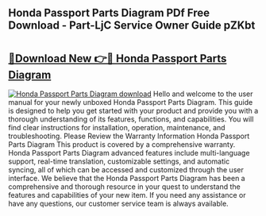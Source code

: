 ## Honda Passport Parts Diagram PDf Free Download - Part-LjC Service Owner Guide pZKbt

# <h2><a href="http://dfqa5g.blite.top/?on=Honda+Passport+Parts+Diagram">🔗Download New 👉🔴 Honda Passport Parts Diagram</a></h2>

[![Honda Passport Parts Diagram download](https://i.imgur.com/lujVjoI.png)](http://dfqa5g.blite.top/?on=Honda+Passport+Parts+Diagram)
Hello and welcome to the user manual for your newly unboxed Honda Passport Parts Diagram. This guide is designed to help you get started with your product and provide you with a thorough understanding of its features, functions, and capabilities. You will find clear instructions for installation, operation, maintenance, and troubleshooting. Please Review the Warranty Information Honda Passport Parts Diagram This product is covered by a comprehensive warranty. Honda Passport Parts Diagram advanced features include multi-language support, real-time translation, customizable settings, and automatic syncing, all of which can be accessed and customized through the user interface. We believe that the Honda Passport Parts Diagram has been a comprehensive and thorough resource in your quest to understand the features and capabilities of your new item. If you need any assistance or have any questions, our customer service team is always available.
